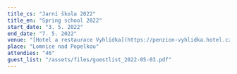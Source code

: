 ```yaml
---
title_cs: "Jarní škola 2022"
title_en: "Spring school 2022"
start_date: "3. 5. 2022"
end_date: "7. 5. 2022"
venue: "[Hotel a restaurace Vyhlídka](https://penzion-vyhlidka.hotel.cz/)"
place: "Lomnice nad Popelkou"
attendies: "46"
guest_list: "/assets/files/guestlist_2022-05-03.pdf"
---
```

